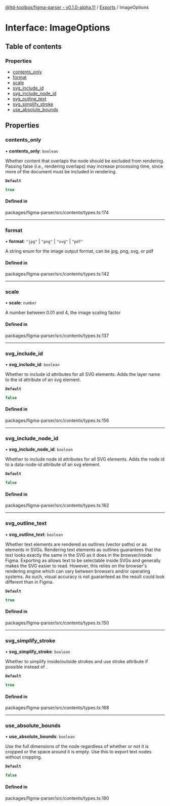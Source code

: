 [@ltd-toolbox/figma-parser - v0.1.0-alpha.11](../README.md) / [Exports](../modules.md) / ImageOptions

# Interface: ImageOptions

## Table of contents

### Properties

- [contents\_only](ImageOptions.md#contents_only)
- [format](ImageOptions.md#format)
- [scale](ImageOptions.md#scale)
- [svg\_include\_id](ImageOptions.md#svg_include_id)
- [svg\_include\_node\_id](ImageOptions.md#svg_include_node_id)
- [svg\_outline\_text](ImageOptions.md#svg_outline_text)
- [svg\_simplify\_stroke](ImageOptions.md#svg_simplify_stroke)
- [use\_absolute\_bounds](ImageOptions.md#use_absolute_bounds)

## Properties

### contents\_only

• **contents\_only**: `boolean`

Whether content that overlaps the node should be excluded from rendering. Passing false (i.e., rendering overlaps) may increase processing time, since more of the document must be included in rendering.

**`Default`**

```ts
true
```

#### Defined in

packages/figma-parser/src/contents/types.ts:174

___

### format

• **format**: ``"jpg"`` \| ``"png"`` \| ``"svg"`` \| ``"pdf"``

A string enum for the image output format, can be jpg, png, svg, or pdf

#### Defined in

packages/figma-parser/src/contents/types.ts:142

___

### scale

• **scale**: `number`

A number between 0.01 and 4, the image scaling factor

#### Defined in

packages/figma-parser/src/contents/types.ts:137

___

### svg\_include\_id

• **svg\_include\_id**: `boolean`

Whether to include id attributes for all SVG elements. Adds the layer name to the id attribute of an svg element.

**`Default`**

```ts
false
```

#### Defined in

packages/figma-parser/src/contents/types.ts:156

___

### svg\_include\_node\_id

• **svg\_include\_node\_id**: `boolean`

Whether to include node id attributes for all SVG elements. Adds the node id to a data-node-id attribute of an svg element.

**`Default`**

```ts
false
```

#### Defined in

packages/figma-parser/src/contents/types.ts:162

___

### svg\_outline\_text

• **svg\_outline\_text**: `boolean`

Whether text elements are rendered as outlines (vector paths) or as <text> elements in SVGs.
Rendering text elements as outlines guarantees that the text looks exactly the same in the SVG as it does in the browser/inside Figma.
Exporting as <text> allows text to be selectable inside SVGs and generally makes the SVG easier to read. However, this relies on the browser's rendering engine which can vary between browsers and/or operating systems. As such, visual accuracy is not guaranteed as the result could look different than in Figma.

**`Default`**

```ts
true
```

#### Defined in

packages/figma-parser/src/contents/types.ts:150

___

### svg\_simplify\_stroke

• **svg\_simplify\_stroke**: `boolean`

Whether to simplify inside/outside strokes and use stroke attribute if possible instead of <mask>.

**`Default`**

```ts
true
```

#### Defined in

packages/figma-parser/src/contents/types.ts:168

___

### use\_absolute\_bounds

• **use\_absolute\_bounds**: `boolean`

Use the full dimensions of the node regardless of whether or not it is cropped or the space around it is empty. Use this to export text nodes without cropping.

**`Default`**

```ts
false
```

#### Defined in

packages/figma-parser/src/contents/types.ts:180
